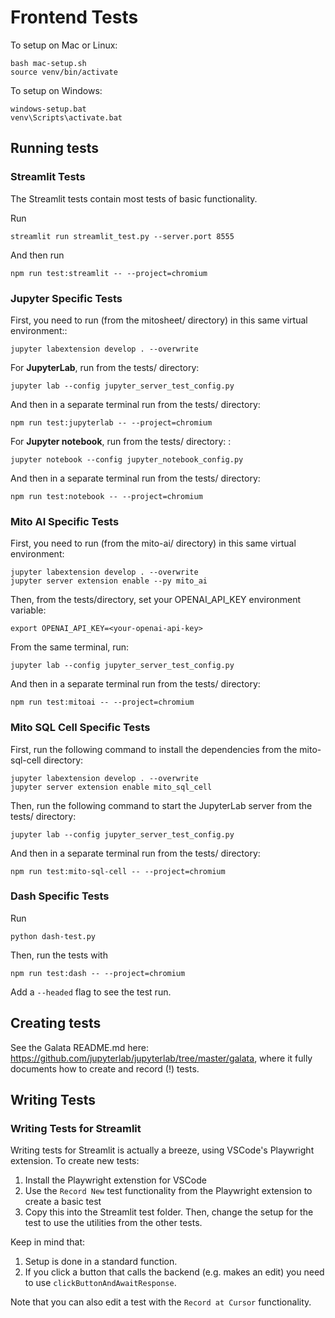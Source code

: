 # Frontend Tests

To setup on Mac or Linux:
```
bash mac-setup.sh
source venv/bin/activate
```

To setup on Windows:
```
windows-setup.bat
venv\Scripts\activate.bat
```
## Running tests

### Streamlit Tests

The Streamlit tests contain most tests of basic functionality. 

Run
```
streamlit run streamlit_test.py --server.port 8555
```

And then run
```
npm run test:streamlit -- --project=chromium
```

### Jupyter Specific Tests

First, you need to run (from the mitosheet/ directory) in this same virtual environment::
```
jupyter labextension develop . --overwrite
```

For **JupyterLab**, run from the tests/ directory: 
```
jupyter lab --config jupyter_server_test_config.py
```

And then in a separate terminal run from the tests/ directory: 
```
npm run test:jupyterlab -- --project=chromium
```

For **Jupyter notebook**, run from the tests/ directory: : 
```
jupyter notebook --config jupyter_notebook_config.py
```

And then in a separate terminal run from the tests/ directory: 
```
npm run test:notebook -- --project=chromium
```

### Mito AI Specific Tests

First, you need to run (from the mito-ai/ directory) in this same virtual environment:

```
jupyter labextension develop . --overwrite
jupyter server extension enable --py mito_ai
```

Then, from the tests/directory, set your OPENAI_API_KEY environment variable:
```
export OPENAI_API_KEY=<your-openai-api-key>
```

From the same terminal, run:
```
jupyter lab --config jupyter_server_test_config.py
```

And then in a separate terminal run from the tests/ directory: 
```
npm run test:mitoai -- --project=chromium
```

### Mito SQL Cell Specific Tests

First, run the following command to install the dependencies from the mito-sql-cell directory:
```
jupyter labextension develop . --overwrite
jupyter server extension enable mito_sql_cell
```

Then, run the following command to start the JupyterLab server from the tests/ directory:
```
jupyter lab --config jupyter_server_test_config.py
```

And then in a separate terminal run from the tests/ directory: 
```
npm run test:mito-sql-cell -- --project=chromium
```

### Dash Specific Tests

Run
```
python dash-test.py
```

Then, run the tests with
```
npm run test:dash -- --project=chromium
```


Add a `--headed` flag to see the test run.

## Creating tests

See the Galata README.md here: https://github.com/jupyterlab/jupyterlab/tree/master/galata, where it fully documents how to create and record (!) tests.

## Writing Tests

### Writing Tests for Streamlit

Writing tests for Streamlit is actually a breeze, using VSCode's Playwright extension. To create new tests:

1. Install the Playwright extenstion for VSCode
2. Use the `Record New` test functionality from the Playwright extension to create a basic test
3. Copy this into the Streamlit test folder. Then, change the setup for the test to use the utilities from the other tests. 

Keep in mind that:
1. Setup is done in a standard function.
2. If you click a button that calls the backend (e.g. makes an edit) you need to use `clickButtonAndAwaitResponse`.

Note that you can also edit a test with the `Record at Cursor` functionality.
